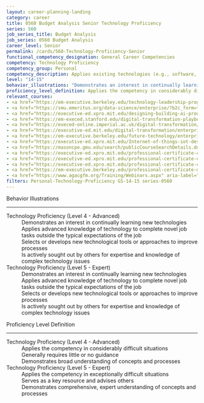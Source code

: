 ```yaml
---
layout: career-planning-landing
category: career
title: 0560 Budget Analysis Senior Technology Proficiency
series: 560
job_series_title: Budget Analysis
job_series: 0560 Budget Analysis
career_level: Senior
permalink: /cards/560-Technology-Proficiency-Senior
functional_competency_designation: General Career Competencies
competency: Technology Proficiency
competency_group: Personal
competency_description: Applies existing technologies (e.g., software, applications, online systems and databases), within IT governance and rules, to meet organizational requirements. Shares technology knowledge with others in the organization. Identifies potential opportunities for the use of new or emerging technologies to improve business processes.
level: "14-15"
behavior_illustrations: "Demonstrates an interest in continually learning new technologies ? Applies advanced knowledge of technology to complete novel job tasks outside the typical expectations of the job ? Selects or develops new technological tools or approaches to improve processes ? Is actively sought out by others for expertise and knowledge of complex technology issues ? Demonstrates an interest in continually learning new technologies ? Applies advanced knowledge of technology to complete novel job tasks outside the typical expectations of the job ? Selects or develops new technological tools or approaches to improve processes ? Is actively sought out by others for expertise and knowledge of complex technology issues ?"
proficiency_level_definition: Applies the competency in considerably difficult situations ? Generally requires little or no guidance ? Demonstrates broad understanding of concepts and processes ? Applies the competency in exceptionally difficult situations ? Serves as a key resource and advises others ? Demonstrates comprehensive, expert understanding of concepts and processes
relevant_courses: 
- <a href="https://em-executive.berkeley.edu/technology-leadership-program/enterprise/?b2c_form=true&utm_campaign=gsa&utm_source=b2b" aria-label="Berkeley Technology Leadership Program (with UC Berkeley Executive Education) - https://em-executive.berkeley.edu/technology-leadership-program/enterprise/?b2c_form=true&utm_campaign=gsa&utm_source=b2b">Berkeley Technology Leadership Program (with UC Berkeley Executive Education)</a>, Emeritus
- <a href="https://smu.emeritus.org/data-science/enterprise/?b2c_form=true&utm_campaign=gsa&utm_source=b2b" aria-label="Data Science & Analytics for Strategic Decisions (with Singapore Management University) - https://smu.emeritus.org/data-science/enterprise/?b2c_form=true&utm_campaign=gsa&utm_source=b2b">Data Science & Analytics for Strategic Decisions (with Singapore Management University)</a>, Emeritus
- <a href="https://executive-ed.xpro.mit.edu/designing-building-ai-products-services/enterprise/?b2c_form=true&utm_campaign=gsa&utm_source=b2b" aria-label="Designing and Building AI Products and Services (with MIT xPRO) - https://executive-ed.xpro.mit.edu/designing-building-ai-products-services/enterprise/?b2c_form=true&utm_campaign=gsa&utm_source=b2b">Designing and Building AI Products and Services (with MIT xPRO)</a>, Emeritus
- <a href="https://em-execed.stanford.edu/digital-transformation-playbook/enterprise/?b2c_form=true&utm_campaign=gsa&utm_source=b2b" aria-label="Digital Transformation Playbook&#58; Leverage Technology to Innovate Your Business (with Stanford Graduate School of Business - https://em-execed.stanford.edu/digital-transformation-playbook/enterprise/?b2c_form=true&utm_campaign=gsa&utm_source=b2b">Digital Transformation Playbook&#58; Leverage Technology to Innovate Your Business (with Stanford Graduate School of Business</a>, Emeritus
- <a href="https://execed-online.imperial.ac.uk/digital-transformation/enterprise/?b2c_form=true&utm_campaign=gsa&utm_source=b2b" aria-label="Digital Transformation&#58; 5 Game-Changing Technologies for Business (with Imperial College Business School Executive Education) - https://execed-online.imperial.ac.uk/digital-transformation/enterprise/?b2c_form=true&utm_campaign=gsa&utm_source=b2b">Digital Transformation&#58; 5 Game-Changing Technologies for Business (with Imperial College Business School Executive Education)</a>, Emeritus
- <a href="https://executive-ed.mit.edu/digital-transformation/enterprise/?b2c_form=true&utm_campaign=gsa&utm_source=b2b" aria-label="Digital Transformation&#58; Platform Strategies for Success (with MIT Sloan Executive Education) - https://executive-ed.mit.edu/digital-transformation/enterprise/?b2c_form=true&utm_campaign=gsa&utm_source=b2b">Digital Transformation&#58; Platform Strategies for Success (with MIT Sloan Executive Education)</a>, Emeritus
- <a href="https://em-executive.berkeley.edu/future-technology/enterprise/?b2c_form=true&utm_campaign=gsa&utm_source=b2b" aria-label="Future of Technology&#58; Trends, Strategies, and Innovation Opportunities (with UC Berkeley Executive Education) - https://em-executive.berkeley.edu/future-technology/enterprise/?b2c_form=true&utm_campaign=gsa&utm_source=b2b">Future of Technology&#58; Trends, Strategies, and Innovation Opportunities (with UC Berkeley Executive Education)</a>, Emeritus
- <a href="https://executive-ed.xpro.mit.edu/Internet-of-things-iot-design-and-applications/enterprise/?b2c_form=true&utm_campaign=gsa&utm_source=b2b" aria-label="Internet of Things (IoT)&#58; Design and Applications - https://executive-ed.xpro.mit.edu/Internet-of-things-iot-design-and-applications/enterprise/?b2c_form=true&utm_campaign=gsa&utm_source=b2b">Internet of Things (IoT)&#58; Design and Applications</a>, Emeritus
- <a href="https://masoncpe.gmu.edu/search/publicCourseSearchDetails.do?method=load&courseId=1738749&courseTitle=machine-learning" aria-label="LHL 0230 Machine Learning - https://masoncpe.gmu.edu/search/publicCourseSearchDetails.do?method=load&courseId=1738749&courseTitle=machine-learning">LHL 0230 Machine Learning</a>, GMU
- <a href="https://executive-ed.xpro.mit.edu/professional-certificate-coding-full-time/enterprise/?b2c_form=true&utm_campaign=gsa&utm_source=b2b" aria-label="Professional Certificate in Coding (Full Time) (with MIT xPRO) - https://executive-ed.xpro.mit.edu/professional-certificate-coding-full-time/enterprise/?b2c_form=true&utm_campaign=gsa&utm_source=b2b">Professional Certificate in Coding (Full Time) (with MIT xPRO)</a>, Emeritus
- <a href="https://executive-ed.xpro.mit.edu/professional-certificate-coding/enterprise/?b2c_form=true&utm_campaign=gsa&utm_source=b2b" aria-label="Professional Certificate in Coding&#58; Full Stack Development With MERN (with MIT xPRO) - https://executive-ed.xpro.mit.edu/professional-certificate-coding/enterprise/?b2c_form=true&utm_campaign=gsa&utm_source=b2b">Professional Certificate in Coding&#58; Full Stack Development With MERN (with MIT xPRO)</a>, Emeritus
- <a href="https://executive-ed.xpro.mit.edu/professional-certificate-coding-womens-cohort/enterprise/?b2c_form=true&utm_campaign=gsa&utm_source=b2b" aria-label="Professional Certificate in Coding&#58; Women's Cohort (with MIT xPRO) - https://executive-ed.xpro.mit.edu/professional-certificate-coding-womens-cohort/enterprise/?b2c_form=true&utm_campaign=gsa&utm_source=b2b">Professional Certificate in Coding&#58; Women's Cohort (with MIT xPRO)</a>, Emeritus
- <a href="https://em-executive.berkeley.edu/professional-certificate-machine-learning-artificial-intelligence/enterprise/?b2c_form=true&utm_campaign=gsa&utm_source=b2b" aria-label="Professional Certificate in Machine Learning and Artificial Intelligence (with UC Berkeley Executive Education) - https://em-executive.berkeley.edu/professional-certificate-machine-learning-artificial-intelligence/enterprise/?b2c_form=true&utm_campaign=gsa&utm_source=b2b">Professional Certificate in Machine Learning and Artificial Intelligence (with UC Berkeley Executive Education)</a>, Emeritus
- <a href="https://www.agacgfm.org/Training/Webinars.aspx" aria-label="Webinar - Cybersecurity/ERM - https://www.agacgfm.org/Training/Webinars.aspx">Webinar - Cybersecurity/ERM</a>, AGA
filters: Personal-Technology-Proficiency GS-14-15 series-0560
---
```


<div class="desktop:grid-col-6 margin-y-3">
  <div class="border-top-2 bg-white padding-3 shadow-5 height-full members-hover border-1px button-border border-top-blue radius-lg">
    <p class="text-bold label-color font-size-21">Behavior Illustrations</p>
    <hr class="hr-green"/>
    <dl class="text-base card-content-color"><dt>Technology Proficiency (Level 4 - Advanced)</dt><dd>Demonstrates an interest in continually learning new technologies </dd><dd> Applies advanced knowledge of technology to complete novel job tasks outside the typical expectations of the job </dd><dd> Selects or develops new technological tools or approaches to improve processes </dd><dd> Is actively sought out by others for expertise and knowledge of complex technology issues</dd><dt>Technology Proficiency (Level 5 - Expert)</dt><dd>Demonstrates an interest in continually learning new technologies </dd><dd> Applies advanced knowledge of technology to complete novel job tasks outside the typical expectations of the job </dd><dd> Selects or develops new technological tools or approaches to improve processes </dd><dd> Is actively sought out by others for expertise and knowledge of complex technology issues </dd></dl>
  </div>
</div>
<div class="desktop:grid-col-6 margin-y-3">
  <div class="border-top-2 bg-white padding-3 shadow-5 height-full members-hover border-1px button-border border-top-blue radius-lg">
    <p class="text-bold label-color font-size-21">Proficiency Level Definition</p>
     <hr class="hr-green"/>
    <dl class="text-base card-content-color"><dt>Technology Proficiency (Level 4 - Advanced)</dt><dd>Applies the competency in considerably difficult situations </dd><dd> Generally requires little or no guidance </dd><dd> Demonstrates broad understanding of concepts and processes</dd><dt>Technology Proficiency (Level 5 - Expert)</dt><dd>Applies the competency in exceptionally difficult situations </dd><dd> Serves as a key resource and advises others </dd><dd> Demonstrates comprehensive, expert understanding of concepts and processes</dd></dl>
  </div>
</div>